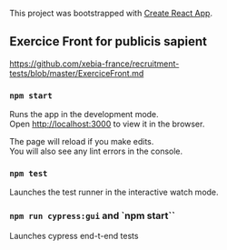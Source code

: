This project was bootstrapped with [Create React App](https://github.com/facebook/create-react-app).

## Exercice Front for publicis sapient

https://github.com/xebia-france/recruitment-tests/blob/master/ExerciceFront.md

### `npm start`

Runs the app in the development mode.<br />
Open [http://localhost:3000](http://localhost:3000) to view it in the browser.

The page will reload if you make edits.<br />
You will also see any lint errors in the console.

### `npm test`

Launches the test runner in the interactive watch mode.<br />


### `npm run cypress:gui` and `npm start``

Launches cypress end-t-end tests

